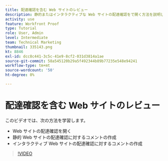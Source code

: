 ```yaml
---
title: 配達確認を含む Web サイトのレビュー
description: 静的またはインタラクティブな Web サイトの配達確認をで開く方法を説明します。 [!DNL  Workfront] コメントを入力します。
activity: use
feature: Workfront Proof
type: Tutorial
role: User, Admin
level: Intermediate
team: Technical Marketing
thumbnail: 335143.png
kt: 8846
exl-id: dcc8c441-3c5c-41e9-8cf2-031d3814a1ae
source-git-commit: 58a545120b29a5f492344b89b77235e548e94241
workflow-type: tm+mt
source-wordcount: '50'
ht-degree: 0%

---
```


# 配達確認を含む Web サイトのレビュー

このビデオでは、次の方法を学習します。

* Web サイトの配達確認を開く
* 静的 Web サイトの配達確認に対するコメントの作成
* インタラクティブ Web サイトの配達確認に対するコメントの作成

>[!VIDEO](https://video.tv.adobe.com/v/335143/?quality=12)

<!--
## Learn more
* Review an interactive proof
* Review a static proof
-->
